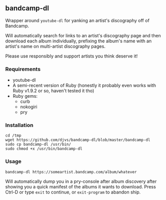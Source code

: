 ## bandcamp-dl

Wrapper around `youtube-dl` for yanking an artist's discography off of Bandcamp.

Will automatically search for links to an artist's discography page and then download each album individually, prefixing the album's name with an artist's name on multi-artist discography pages.  

Please use responsibly and support artists you think deserve it!

### Requirements

* youtube-dl
* A semi-recent version of Ruby (honestly it probably even works with Ruby v1.9.2 or so, haven't tested it tho)
* Ruby gems:
  * curb
  * nokogiri
  * pry


### Installation
```
cd /tmp
wget https://github.com/djvs/bandcamp-dl/blob/master/bandcamp-dl
sudo cp bandcamp-dl /usr/bin/
sudo chmod +x /usr/bin/bandcamp-dl
```

### Usage

```
bandcamp-dl https://someartist.bandcamp.com/album/whatever
```

Will automatically dump you in a pry-console after album discovery after showing you a quick manifest of the albums it wants to download.  Press Ctrl-D or type `exit` to continue, or `exit-program` to abandon ship.

